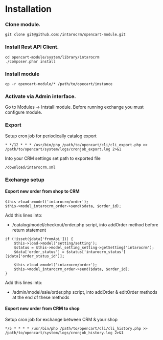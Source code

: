 Installation
============

### Clone module.
```
git clone git@github.com:/intarocrm/opencart-module.git
```

### Install Rest API Client.

```
cd opencart-module/system/library/intarocrm
./composer.phar install
```

### Install module
```
cp -r opencart-module/* /path/to/opecart/instance
```

### Activate via Admin interface.

Go to Modules -> Intstall module. Before running exchange you must configure module.

### Export

Setup cron job for periodically catalog export

```
* */12 * * * /usr/bin/php /path/to/opencart/cli/cli_export.php >> /path/to/opencart/system/logs/cronjob_export.log 2>&1
```

Into your CRM settings set path to exported file

```
/download/intarocrm.xml
```

### Exchange setup


#### Export new order from shop to CRM

```
$this->load->model('intarocrm/order');
$this->model_intarocrm_order->send($data, $order_id);
```

Add this lines into:
* /catalog/model/checkout/order.php script, into addOrder method before return statement

```
if (!isset($data['fromApi'])) {
    $this->load->model('setting/setting');
    $status = $this->model_setting_setting->getSetting('intarocrm');
    $data['order_status'] = $status['intarocrm_status'][$data['order_status_id']];

    $this->load->model('intarocrm/order');
    $this->model_intarocrm_order->send($data, $order_id);
}
```

Add this lines into: 
* /admin/model/sale/order.php script, into addOrder & editOrder methods at the end of these methods

#### Export new order from CRM to shop

Setup cron job for exchange between CRM & your shop

```
*/5 * * * * /usr/bin/php /path/to/opencart/cli/cli_history.php >> /path/to/opencart/system/logs/cronjob_history.log 2>&1
```
